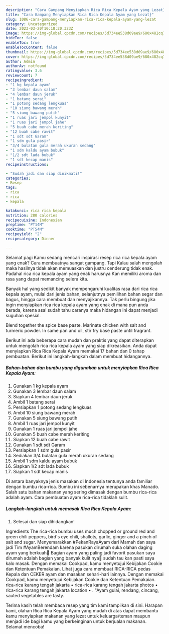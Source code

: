 ```yaml
---
description: "Cara Gampang Menyiapkan Rica Rica Kepala Ayam yang Lezat}"
title: "Cara Gampang Menyiapkan Rica Rica Kepala Ayam yang Lezat}"
slug: 1086-cara-gampang-menyiapkan-rica-rica-kepala-ayam-yang-lezat
category: Uncategorized
date: 2023-03-20T10:18:20.323Z
image: https://img-global.cpcdn.com/recipes/5d734ee538d09ae9/680x482cq70/rica-rica-kepala-ayam-foto-resep-utama.jpg
hideToc: false
enableToc: true
enableTocContent: false
thumbnail: https://img-global.cpcdn.com/recipes/5d734ee538d09ae9/680x482cq70/rica-rica-kepala-ayam-foto-resep-utama.jpg
cover: https://img-global.cpcdn.com/recipes/5d734ee538d09ae9/680x482cq70/rica-rica-kepala-ayam-foto-resep-utama.jpg
author: Admin
authorAv: notfound
ratingvalue: 3.6
reviewcount: 7
recipeingredient:
- "1 kg kepala ayam"
- "3 lembar daun salam"
- "4 lembar daun jeruk"
- "1 batang serai"
- "1 potong sedang lengkuas"
- "10 siung bawang merah"
- "5 siung bawang putih"
- "1 ruas jari jempol kunyit"
- "1 ruas jari jempol jahe"
- "5 buah cabe merah keriting"
- "12 buah cabe rawit"
- "1 sdt sdt Garam"
- "1 sdm gula pasir"
- "3/4 bulatan gula merah ukuran sedang"
- "1 sdm kaldu ayam bubuk"
- "1/2 sdt lada bubuk"
- "1 sdt kecap manis"
recipeinstructions:

- "Sudah jadi dan siap dinikmati!"
categories:
- Resep
tags:
- rica
- rica
- kepala

katakunci: rica rica kepala 
nutrition: 280 calories
recipecuisine: Indonesian
preptime: "PT14M"
cooktime: "PT54M"
recipeyield: "2"
recipecategory: Dinner

---
```



Selamat pagi Kamu sedang mencari inspirasi resep rica rica kepala ayam yang enak? Cara membuatnya sangat gampang. Tapi Kalau salah mengolah maka hasilnya tidak akan memuaskan dan justru cenderung tidak enak. Padahal rica rica kepala ayam yang enak harusnya Kan memiliki aroma dan rasa yang dapat memancing selera kita.


Banyak hal yang sedikit banyak mempengaruhi kualitas rasa dari rica rica kepala ayam, mulai dari jenis bahan, selanjutnya pemilihan bahan segar dan bagus, hingga cara membuat dan menyajikannya. Tak perlu bingung jika ingin menyiapkan rica rica kepala ayam yang enak di mana pun anda berada, karena asal sudah tahu caranya maka hidangan ini dapat menjadi suguhan spesial.

Blend together the spice base paste. Marinate chicken with salt and turmeric powder. In same pan and oil, stir fry base paste until fragrant.


Berikut ini ada beberapa cara mudah dan praktis yang dapat diterapkan untuk mengolah rica rica kepala ayam yang siap dikreasikan. Anda dapat menyiapkan Rica Rica Kepala Ayam memakai 17 bahan dan 0 tahap pembuatan. Berikut ini langkah-langkah dalam membuat hidangannya.

<!--inarticleads1-->

##### Bahan-bahan dan bumbu yang digunakan untuk menyiapkan Rica Rica Kepala Ayam:

1. Gunakan 1 kg kepala ayam
1. Gunakan 3 lembar daun salam
1. Siapkan 4 lembar daun jeruk
1. Ambil 1 batang serai
1. Persiapkan 1 potong sedang lengkuas
1. Ambil 10 siung bawang merah
1. Gunakan 5 siung bawang putih
1. Ambil 1 ruas jari jempol kunyit
1. Gunakan 1 ruas jari jempol jahe
1. Gunakan 5 buah cabe merah keriting
1. Siapkan 12 buah cabe rawit
1. Gunakan 1 sdt sdt Garam
1. Persiapkan 1 sdm gula pasir
1. Sediakan 3/4 bulatan gula merah ukuran sedang
1. Ambil 1 sdm kaldu ayam bubuk
1. Siapkan 1/2 sdt lada bubuk
1. Siapkan 1 sdt kecap manis


Di antara banyaknya jenis masakan di Indonesia tentunya anda familiar dengan bumbu rica-rica. Bumbu ini sebenarnya merupakan khas Manado. Salah satu bahan makanan yang sering dimasak dengan bumbu rica-rica adalah ayam. Cara pembuatan ayam rica-rica tidaklah sulit. 

<!--inarticleads2-->

##### Langkah-langkah untuk memasak Rica Rica Kepala Ayam:


1. Selesai dan siap dihidangkan!

Ingredients The rica-rica bumbu uses much chopped or ground red and green chili peppers, bird&#39;s eye chili, shallots, garlic, ginger and a pinch of salt and sugar. Menyemarakkan #PekanRayaAyam dari Mamah dan saya jadi Tim #AyamBerendam karena pasukan dirumah suka olahan daging ayam yang berkuah👏 Bagian ayam yang paling jadi favorit pasukan saya dirumah adalah bagian yang banyak kulit nya🤭 sudah tau kan pasti saya kalo masak. Dengan memakai Cookpad, kamu menyetujui Kebijakan Cookie dan Ketentuan Pemakaian. Lihat juga cara membuat RICA-RICA pedas Kepala dan CEKER ayam dan masakan sehari-hari lainnya. Dengan memakai Cookpad, kamu menyetujui Kebijakan Cookie dan Ketentuan Pemakaian. rica-rica karang tengah jakarta • rica-rica karang tengah jakarta photos • rica-rica karang tengah jakarta location • . &#34;Ayam gulai, rendang, cincang, sauted vegetables are tasty. 

Terima kasih telah membaca resep yang tim kami tampilkan di sini. Harapan kami, olahan Rica Rica Kepala Ayam yang mudah di atas dapat membantu kamu menyiapkan makanan yang lezat untuk keluarga/teman maupun menjadi ide bagi kamu yang berkeinginan untuk berjualan makanan. Selamat mencoba!
